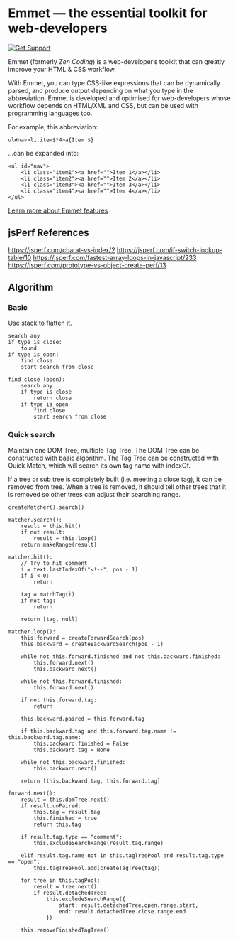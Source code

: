 # Emmet — the essential toolkit for web-developers

[![Get Support](http://codersclan.net/graphics/getSupport_github4.png)](http://codersclan.net/support/step1.php?repo_id=4)

Emmet (formerly *Zen Coding*) is a web-developer’s toolkit that can greatly improve your HTML & CSS workflow.

With Emmet, you can type CSS-like expressions that can be dynamically parsed, and produce output depending on what you type in the abbreviation. Emmet is developed and optimised for web-developers whose workflow depends on HTML/XML and CSS, but can be used with programming languages too.

For example, this abbreviation:

    ul#nav>li.item$*4>a{Item $}

...can be expanded into:

	<ul id="nav">
		<li class="item1"><a href="">Item 1</a></li>
		<li class="item2"><a href="">Item 2</a></li>
		<li class="item3"><a href="">Item 3</a></li>
		<li class="item4"><a href="">Item 4</a></li>
	</ul>

[Learn more about Emmet features](http://docs.emmet.io)

## jsPerf References

https://jsperf.com/charat-vs-index/2
https://jsperf.com/if-switch-lookup-table/10
https://jsperf.com/fastest-array-loops-in-javascript/233
https://jsperf.com/prototype-vs-object-create-perf/13

## Algorithm

### Basic

Use stack to flatten it.

```
search any
if type is close:
	found
if type is open:
	find close
	start search from close
		
find close (open):
	search any
	if type is close
		return close
	if type is open
		find close
		start search from close
```

### Quick search

Maintain one DOM Tree, multiple Tag Tree. The DOM Tree can be constructed with basic algorithm. The Tag Tree can be constructed with Quick Match, which will search its own tag name with indexOf.

If a tree or sub tree is completely built (i.e. meeting a close tag), it can be removed from tree. When a tree is removed, it should tell other trees that it is removed so other trees can adjust their searching range.

```
createMatcher().search()

matcher.search():
	result = this.hit()
	if not result:
		result = this.loop()
	return makeRange(result)
	
matcher.hit():
	// Try to hit comment
	i = text.lastIndexOf("<!--", pos - 1)
	if i < 0:
		return
		
	tag = matchTag(i)
	if not tag:
		return
		
	return [tag, null]

matcher.loop():
	this.forward = createForwardSearch(pos)
	this.backward = createBackwardSearch(pos - 1)

	while not this.forward.finished and not this.backward.finished:
		this.forward.next()
		this.backward.next()
				
	while not this.forward.finished:
		this.forward.next()
		
	if not this.forward.tag:
		return
		
	this.backward.paired = this.forward.tag
	
	if this.backward.tag and this.forward.tag.name != this.backward.tag.name:
		this.backward.finished = False
		this.backward.tag = None
		
	while not this.backward.finished:
		this.backward.next()
		
	return [this.backward.tag, this.forward.tag]
	
forward.next():
	result = this.domTree.next()
	if result.unPaired:
		this.tag = result.tag
		this.finished = true
		return this.tag
		
	if result.tag.type == "comment":
		this.excludeSearchRange(result.tag.range)
		
	elif result.tag.name not in this.tagTreePool and result.tag.type == "open":
		this.tagTreePool.add(createTagTree(tag))
		
	for tree in this.tagPool:
		result = tree.next()
		if result.detachedTree:
			this.excludeSearchRange({
				start: result.detachedTree.open.range.start,
				end: result.detachedTree.close.range.end
			})
			
	this.removeFinishedTagTree()
```
